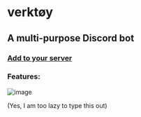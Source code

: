 # verktøy

## A multi-purpose Discord bot

### [Add to your server](https://discord.com/api/oauth2/authorize?client_id=927279520959053824&permissions=1504311569495&scope=bot%20applications.commands)

### Features:
![image](https://user-images.githubusercontent.com/67111271/163602982-5c079c8b-250e-44e7-ab3f-12a457855369.png)

(Yes, I am too lazy to type this out)
